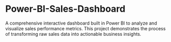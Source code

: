 # Power-BI-Sales-Dashboard
A comprehensive interactive dashboard built in Power BI to analyze and visualize sales performance metrics. This project demonstrates the process of transforming raw sales data into actionable business insights.
